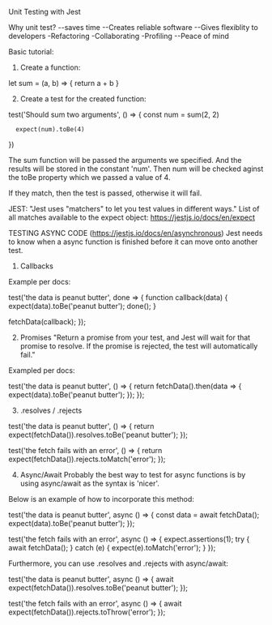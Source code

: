 ﻿Unit Testing with Jest

Why unit test?
--saves time
--Creates reliable software
--Gives flexiblity to developers
  -Refactoring
  -Collaborating
  -Profiling
--Peace of mind

Basic tutorial:

1. Create a function:

let sum = (a, b) => {
    return a + b
}

2. Create a test for the created function:

  test('Should sum two arguments', () => {
      const num = sum(2, 2)

      expect(num).toBe(4)
  })

The sum function will be passed the arguments we specified. And the results will be stored in the constant 'num'.
Then num will be checked aginst the toBe property which we passed a value of 4.

If they match, then the test is passed, otherwise it will fail.

JEST:
"Jest uses "matchers" to let you test values in different ways." List of all matches available to the expect object: https://jestjs.io/docs/en/expect

TESTING ASYNC CODE (https://jestjs.io/docs/en/asynchronous)
Jest needs to know when a async function is finished before it can move onto another test.

1. Callbacks 

Example per docs:

test('the data is peanut butter', done => {
  function callback(data) {
    expect(data).toBe('peanut butter');
    done();
  }

  fetchData(callback);
});

2. Promises 
"Return a promise from your test, and Jest will wait for that promise to resolve. If the promise is rejected, the test will automatically fail."

Exampled per docs:

test('the data is peanut butter', () => {
  return fetchData().then(data => {
    expect(data).toBe('peanut butter');
  });
});

3. .resolves / .rejects

test('the data is peanut butter', () => {
  return expect(fetchData()).resolves.toBe('peanut butter');
});

test('the fetch fails with an error', () => {
  return expect(fetchData()).rejects.toMatch('error');
});

4. Async/Await
Probably the best way to test for async functions is by using async/await as the syntax is 'nicer'.

Below is an example of how to incorporate this method:

test('the data is peanut butter', async () => {
  const data = await fetchData();
  expect(data).toBe('peanut butter');
});

test('the fetch fails with an error', async () => {
  expect.assertions(1);
  try {
    await fetchData();
  } catch (e) {
    expect(e).toMatch('error');
  }
});

Furthermore, you can use .resolves and .rejects with async/await:

test('the data is peanut butter', async () => {
  await expect(fetchData()).resolves.toBe('peanut butter');
});

test('the fetch fails with an error', async () => {
  await expect(fetchData()).rejects.toThrow('error');
});
